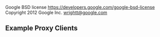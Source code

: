 Google BSD license <https://developers.google.com/google-bsd-license>
Copyright 2012 Google Inc.  <wrightt@google.com>

Example Proxy Clients
-